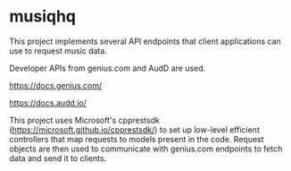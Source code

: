 # musiqhq

This project implements several API endpoints that client applications can use to request music data.

Developer APIs from genius.com and AudD are used. 

https://docs.genius.com/

https://docs.audd.io/

This project uses Microsoft's cpprestsdk (https://microsoft.github.io/cpprestsdk/) to set up low-level efficient controllers that map requests to models present in the code. Request objects are then used to communicate with genius.com endpoints to fetch data and send it to clients.
